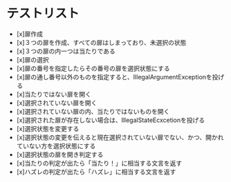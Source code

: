 # テストリスト
- [x]扉作成
 - [x]３つの扉を作成、すべての扉はしまっており、未選択の状態
 - [x]３つの扉の内一つは当たりである
- [x]扉の選択
 - [x]扉の番号を指定したらその番号の扉を選択状態にする
 - [x]扉の通し番号以外のものを指定すると、IllegalArgumentExceptionを投げる
- [x]当たりではない扉を開く
 - [x]選択されていない扉を開く
 - [x]選択されていない扉の内、当たりではないものを開く
 - [x]選択された扉が存在しない場合は、IllegalStateEcxcetionを投げる
- [x]選択状態を変更する
 - [x]選択状態の変更を伝えると現在選択されていない扉でない、かつ、開かれていない方を選択状態にする
- [x]選択状態の扉を開き判定する
 - [x]当たりの判定が出たら「当たり！」に相当する文言を返す
 - [x]ハズレの判定が出たら「ハズレ」に相当する文言を返す

